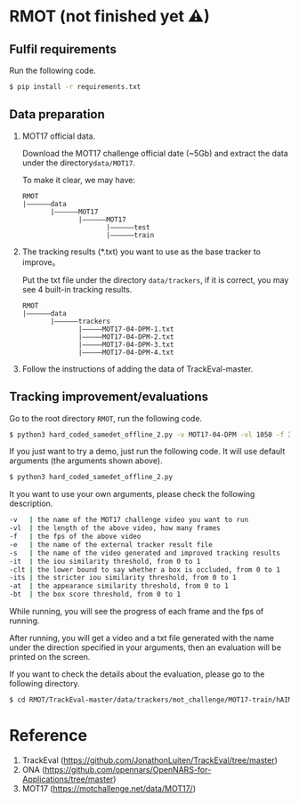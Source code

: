 # RMOT (not finished yet ⚠)

## Fulfil requirements

Run the following code.

```bash
$ pip install -r requirements.txt
```

## Data preparation

1. MOT17 official data.

   Download the MOT17 challenge official date (~5Gb) and extract the data under the directory`data/MOT17`.

   To make it clear, we may have:

   ```
   RMOT
   |——————data
          |——————MOT17
                 |——————MOT17
                        |——————test
                        |——————train
   ```

2. The tracking results (*.txt) you want to use as the base tracker to improve。

   Put the txt file under the directory `data/trackers`, if it is correct, you may see 4 built-in tracking results.

   ```
   RMOT
   |——————data
          |——————trackers
                 |—————MOT17-04-DPM-1.txt
                 |—————MOT17-04-DPM-2.txt
                 |—————MOT17-04-DPM-3.txt
                 |—————MOT17-04-DPM-4.txt
   ```

3. Follow the instructions of adding the data of TrackEval-master.

## Tracking improvement/evaluations

Go to the root directory `RMOT`, run the following code.

```bash
$ python3 hard_coded_samedet_offline_2.py -v MOT17-04-DPM -vl 1050 -f 30 -e MOT17-04-DPM-4 -e MOT17-04-DPM-4 -s res -it 0.7 -clt 0.3 -its 0.8 -at 0.6 -bt 0
```

If you just want to try a demo, just run the following code. It will use default arguments (the arguments shown above).

```bash
$ python3 hard_coded_samedet_offline_2.py
```

It you want to use your own arguments, please check the following description.

```bash
-v   | the name of the MOT17 challenge video you want to run
-vl  | the length of the above video, how many frames
-f   | the fps of the above video
-e   | the name of the external tracker result file
-s   | the name of the video generated and improved tracking results
-it  | the iou similarity threshold, from 0 to 1
-clt | the lower bound to say whether a box is occluded, from 0 to 1
-its | the stricter iou similarity threshold, from 0 to 1
-at  | the appearance similarity threshold, from 0 to 1
-bt  | the box score threshold, from 0 to 1
```

While running, you will see the progress of each frame and the fps of running.

After running, you will get a video and a txt file generated with the name under the direction specified in your arguments, then an evaluation will be printed on the screen.

If you want to check the details about the evaluation, please go to the following directory.

```bash
$ cd RMOT/TrackEval-master/data/trackers/mot_challenge/MOT17-train/hAIMOT
```

# Reference

1. TrackEval (https://github.com/JonathonLuiten/TrackEval/tree/master)
2. ONA (https://github.com/opennars/OpenNARS-for-Applications/tree/master)
3. MOT17 (https://motchallenge.net/data/MOT17/)
